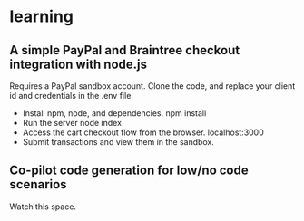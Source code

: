 # learning
## A simple PayPal and Braintree checkout integration with node.js
Requires a PayPal sandbox account. Clone the code, and replace your client id and credentials in the .env file.
- Install npm, node, and dependencies.
    npm install
- Run the server 
    node index
- Access the cart checkout flow from the browser.
    localhost:3000
- Submit transactions and view them in the sandbox.

## Co-pilot code generation for low/no code scenarios
Watch this space.
